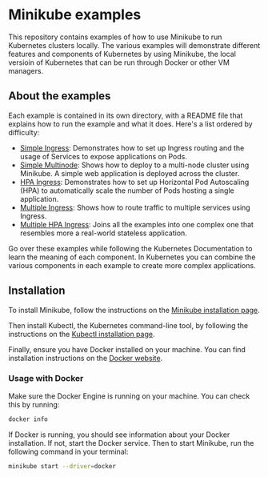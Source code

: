 # Minikube examples
This repository contains examples of how to use Minikube to run Kubernetes clusters locally. 
The various examples will demonstrate different features and components of Kubernetes by using Minikube, the local versioin of Kubernetes that can be run through Docker or other VM managers.

## About the examples
Each example is contained in its own directory, with a README file that explains how to run the example and what it does. Here's a list ordered by difficulty:
- [Simple Ingress](minikube/simple-ingress/): Demonstrates how to set up Ingress routing and the usage of Services to expose applications on Pods.
- [Simple Multinode](minikube/simple-multinode/): Shows how to deploy to a multi-node cluster using Minikube. A simple web application is deployed across the cluster. 
- [HPA Ingress](minikube/hpa-ingress/): Demonstrates how to set up Horizontal Pod Autoscaling (HPA) to automatically scale the number of Pods hosting a single application. 
- [Multiple Ingress](minikube/multiple-ingress/): Shows how to route traffic to multiple services using Ingress.
- [Multiple HPA Ingress](minikube/multiple-hpa-services/): Joins all the examples into one complex one that resembles more a real-world stateless application. 

Go over these examples while following the Kubernetes Documentation to learn the meaning of each component.
In Kubernetes you can combine the various components in each example to create more complex applications.

## Installation
To install Minikube, follow the instructions on the [Minikube installation page](https://minikube.sigs.k8s.io/docs/start/).

Then install Kubectl, the Kubernetes command-line tool, by following the instructions on the [Kubectl installation page](https://kubernetes.io/docs/tasks/tools/install-kubectl/).

Finally, ensure you have Docker installed on your machine. You can find installation instructions on the [Docker website](https://docs.docker.com/get-docker/).

### Usage with Docker
Make sure the Docker Engine is running on your machine. You can check this by running:

```bash
docker info
```
If Docker is running, you should see information about your Docker installation. If not, start the Docker service.
Then to start Minikube, run the following command in your terminal:
```bash
minikube start --driver=docker
```
